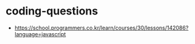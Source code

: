 # coding-questions

* https://school.programmers.co.kr/learn/courses/30/lessons/142086?language=javascript
